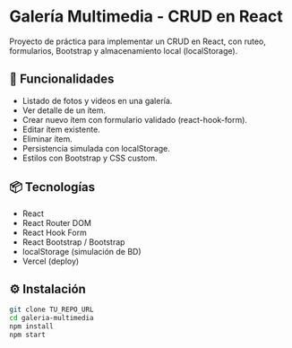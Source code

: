 # Galería Multimedia - CRUD en React

Proyecto de práctica para implementar un CRUD en React, con ruteo, formularios, Bootstrap y almacenamiento local (localStorage).

## 🚀 Funcionalidades
- Listado de fotos y videos en una galería.
- Ver detalle de un ítem.
- Crear nuevo ítem con formulario validado (react-hook-form).
- Editar ítem existente.
- Eliminar ítem.
- Persistencia simulada con localStorage.
- Estilos con Bootstrap y CSS custom.

## 📦 Tecnologías
- React
- React Router DOM
- React Hook Form
- React Bootstrap / Bootstrap
- localStorage (simulación de BD)
- Vercel (deploy)

## ⚙️ Instalación
```bash
git clone TU_REPO_URL
cd galeria-multimedia
npm install
npm start

